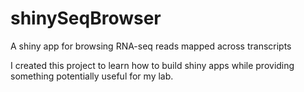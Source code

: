 # shinySeqBrowser

A shiny app for browsing RNA-seq reads mapped across transcripts

I created this project to learn how to build shiny apps while providing something potentially useful for my lab. 
